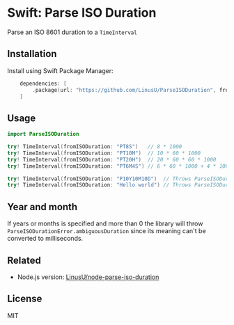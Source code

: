 # Swift: Parse ISO Duration

Parse an ISO 8601 duration to a `TimeInterval`

## Installation

Install using Swift Package Manager:

```swift
    dependencies: [
        .package(url: "https://github.com/LinusU/ParseISODuration", from: "1.0.0"),
    ]
```

## Usage

```swift
import ParseISODuration

try! TimeInterval(fromISODuration: "PT8S")   // 8 * 1000
try! TimeInterval(fromISODuration: "PT10M")  // 10 * 60 * 1000
try! TimeInterval(fromISODuration: "PT20H")  // 20 * 60 * 60 * 1000
try! TimeInterval(fromISODuration: "PT6M4S") // 6 * 60 * 1000 + 4 * 1000

try! TimeInterval(fromISODuration: "P10Y10M10D")  // Throws ParseISODurationError.ambiguousDuration
try! TimeInterval(fromISODuration: "Hello world") // Throws ParseISODurationError.invalidDuration
```

## Year and month

If years or months is specified and more than 0 the library will throw `ParseISODurationError.ambiguousDuration` since its meaning can't be converted to milliseconds.

## Related

- Node.js version: [LinusU/node-parse-iso-duration](https://github.com/LinusU/node-parse-iso-duration)

## License

MIT
